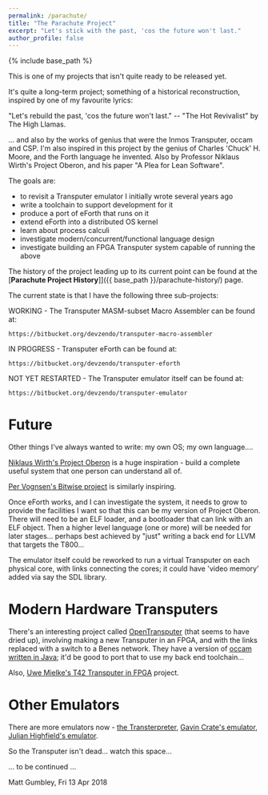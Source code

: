 ```yaml
---
permalink: /parachute/
title: "The Parachute Project"
excerpt: "Let's stick with the past, 'cos the future won't last."
author_profile: false
---
```


{% include base_path %}

This is one of my projects that isn't quite ready to be released yet. 

It's quite a long-term project; something of a historical reconstruction, inspired by one of my
favourite lyrics:

"Let's rebuild the past, 'cos the future won't last." -- "The Hot Revivalist" by The High Llamas.

... and also by the works of genius that were the Inmos Transputer, occam and CSP. I'm also inspired in this project
by the genius of Charles 'Chuck' H. Moore, and the Forth language he invented. Also by Professor Niklaus Wirth's
Project Oberon, and his paper "A Plea for Lean Software".
 
The goals are: 
 * to revisit a Transputer emulator I initially wrote several years ago
 * write a toolchain to support development for it
 * produce a port of eForth that runs on it
 * extend eForth into a distributed OS kernel
 * learn about process calculi
 * investigate modern/concurrent/functional language design
 * investigate building an FPGA Transputer system capable of running the above

The history of the project leading up to its current point can be found at the [**Parachute Project History**]]({{ base_path }}/parachute-history/) page.


The current state is that I have the following three sub-projects:

WORKING - The Transputer MASM-subset Macro Assembler can be found at:
```
https://bitbucket.org/devzendo/transputer-macro-assembler
```

IN PROGRESS - Transputer eForth can be found at:
```
https://bitbucket.org/devzendo/transputer-eforth
```

NOT YET RESTARTED - The Transputer emulator itself can be found at:
```
https://bitbucket.org/devzendo/transputer-emulator
```


# Future
Other things I've always wanted to write: my own OS; my own language.... 

<a href="http://www.projectoberon.com/">Niklaus Wirth's Project Oberon</a> is a huge inspiration - build a complete useful system that one person can understand all of. 

<a href="https://github.com/pervognsen/bitwise">Per Vognsen's Bitwise project</a> is similarly inspiring.

Once eForth works, and I can investigate the system, it needs to grow to provide the facilities I want so that
this can be my version of Project Oberon. There will need to be an ELF loader, and a bootloader that can link with an ELF object. Then a
higher level language (one or more) will be needed for later stages... perhaps best achieved by "just" writing a
back end for LLVM that targets the T800...


The emulator itself could be reworked to run a virtual Transputer on each physical core, with links connecting the
cores; it could have 'video memory' added via say the SDL library.

# Modern Hardware Transputers
There's an interesting project called 
<a href="https://web.archive.org/web/20170726121213/http://www.opentransputer.org/">OpenTransputer</a> (that seems to
have dried up), involving making a new Transputer in an FPGA, and with the links replaced with a switch to a Benes
network. They have a version of <a href="https://github.com/TransputerSystems/TSS">occam written in Java</a>;
it'd be good to port that to use my back end toolchain...

Also, <a href="https://tu-dresden.de/ing/informatik/ti/vlsi/ressourcen/dateien/dateien_studium/dateien_lehstuhlseminar/vortraege_lehrstuhlseminar/lehrstuhlseminar_ss17/20170720_T42_Transputer-in-FPGA_DesignStatus_DeptSeminar-Presento_UM.pdf?lang=en">
Uwe Mielke's T42 Transputer in FPGA</a> project.

# Other Emulators
There are more emulators now - <a href="http://transterpreter.org">the Transterpreter</a>, 
<a href="https://sites.google.com/site/transputeremulator/Home">Gavin Crate's emulator</a>, 
<a href="http://spirit.lboro.ac.uk/emulator.html">Julian Highfield's emulator</a>.


So the Transputer isn't dead... watch this space...

... to be continued ...

Matt Gumbley, Fri 13 Apr 2018

